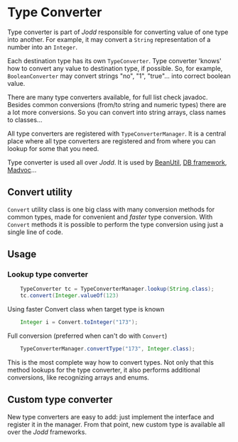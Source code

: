 # Type Converter

Type converter is part of *Jodd* responsible for converting value of one
type into another. For example, it may convert a `String` representation
of a number into an `Integer`.

Each destination type has its own `TypeConverter`. Type converter
\'knows\' how to convert any value to destination type, if possible. So,
for example, `BooleanConverter` may convert strings "no",
"1", "true"... into correct boolean value.

There are many type converters available, for full list check javadoc.
Besides common conversions (from/to string and numeric types) there are
a lot more conversions. So you can convert into string arrays, class
names to classes...

All type converters are registered with `TypeConverterManager`. It is a
central place where all type converters are registered and from where
you can lookup for some that you need.

Type converter is used all over *Jodd*. It is used by
[BeanUtil](beanutil.html), [DB framework](db/index.html),
[Madvoc](madvoc/index.html)...

## Convert utility

`Convert` utility class is one big class with many conversion methods
for common types, made for convenient and *faster* type conversion. With
`Convert` methods it is possible to perform the type conversion using
just a single line of code.

## Usage

### Lookup type converter

~~~~ java
    TypeConverter tc = TypeConverterManager.lookup(String.class);
    tc.convert(Integer.valueOf(123)
~~~~~    		
    		
Using faster Convert class when target type is known
    		
~~~~~ java    		
    Integer i = Convert.toInteger("173");
~~~~~		
    		
Full conversion (preferred when can't do with `Convert`)
    		
~~~~~ java    			
    TypeConverterManager.convertType("173", Integer.class);
~~~~~    	
    		
This is the most complete way how to convert types. Not only that this method lookups for the type converter, it also performs additional conversions, like recognizing arrays and enums.

## Custom type converter 

New type converters are easy to add: just implement the interface and register it in the manager. From that point, new custom type is available all over the *Jodd* frameworks.
